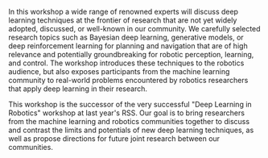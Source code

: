 <p>
In this workshop a wide range of renowned experts will discuss deep learning
techniques at the frontier of research that are not yet widely adopted,
discussed, or well-known in our community. We carefully selected research
topics such as Bayesian deep learning, generative models, or deep reinforcement
learning for planning and navigation that are of high relevance and potentially
groundbreaking for robotic perception, learning, and control. The workshop
introduces these techniques to the robotics audience, but also exposes
participants from the machine learning community to real-world problems
encountered by robotics researchers that apply deep learning in their research.
</p>

<p>
This workshop is the successor of the very successful "Deep Learning in
Robotics" workshop at last year's RSS. Our goal is to bring researchers from
the machine learning and robotics communities together to discuss and contrast
the limits and potentials of new deep learning techniques, as well as propose
directions for future joint research between our communities.
</p>

